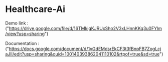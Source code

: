 # Healthcare-Ai

Demo link : ("https://drive.google.com/file/d/16TMkigKJRUxSho2V3xLHnnKKq3u0FYlm/view?usp=sharing")

Documentation : ("https://docs.google.com/document/d/1vGdEMdsrEkCF3t3fBnpFB7ZogLcjaJIl/edit?usp=sharing&ouid=100140393862041110102&rtpof=true&sd=true")
